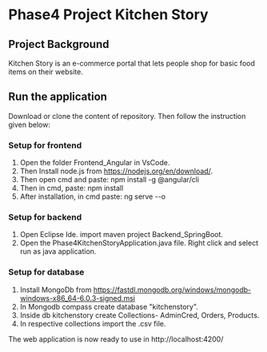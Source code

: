 # Phase4 Project Kitchen Story

## Project Background
Kitchen Story is an e-commerce portal that lets people shop for basic food items on their website.

## Run the application
Download or clone the content of repository. Then follow the instruction given below:

### Setup for frontend
1. Open the folder Frontend_Angular in VsCode.
2. Then Install node.js from https://nodejs.org/en/download/.
3. Then open cmd and paste: npm install -g @angular/cli
4. Then in cmd, paste: npm install
5. After installation, in cmd paste: ng serve --o

### Setup for backend
1. Open Eclipse Ide. import maven project Backend_SpringBoot.
2. Open the Phase4KitchenStoryApplication.java file. Right click and select run as java application.

### Setup for database
1. Install MongoDb from https://fastdl.mongodb.org/windows/mongodb-windows-x86_64-6.0.3-signed.msi
2. In Mongodb compass create database "kitchenstory".
3. Inside db kitchenstory create Collections- AdminCred, Orders, Products.
4. In respective collections import the .csv file.

The web application is now ready to use in http://localhost:4200/ 
